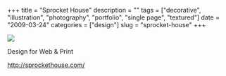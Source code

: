 +++
title = "Sprocket House"
description = ""
tags = ["decorative", "illustration", "photography", "portfolio", "single page", "textured"]
date = "2009-03-24"
categories = ["design"]
slug = "sprocket-house"
+++


 

  <div id="screens-thumbs" class="clearfix">
    <div class="txt-center" id="design-submission"><a href="http://sprockethouse.com/"><img id='bluga-thumbnail-1549' class='bluga-thumbnail large' src='/media/bluga/
wt49c8fc772afcf_0.jpg'/></a></div>  
  </div>   
<p>Design for Web &amp; Print</p>
<p><a href="http://sprockethouse.com/">http://sprockethouse.com/</a></p>




